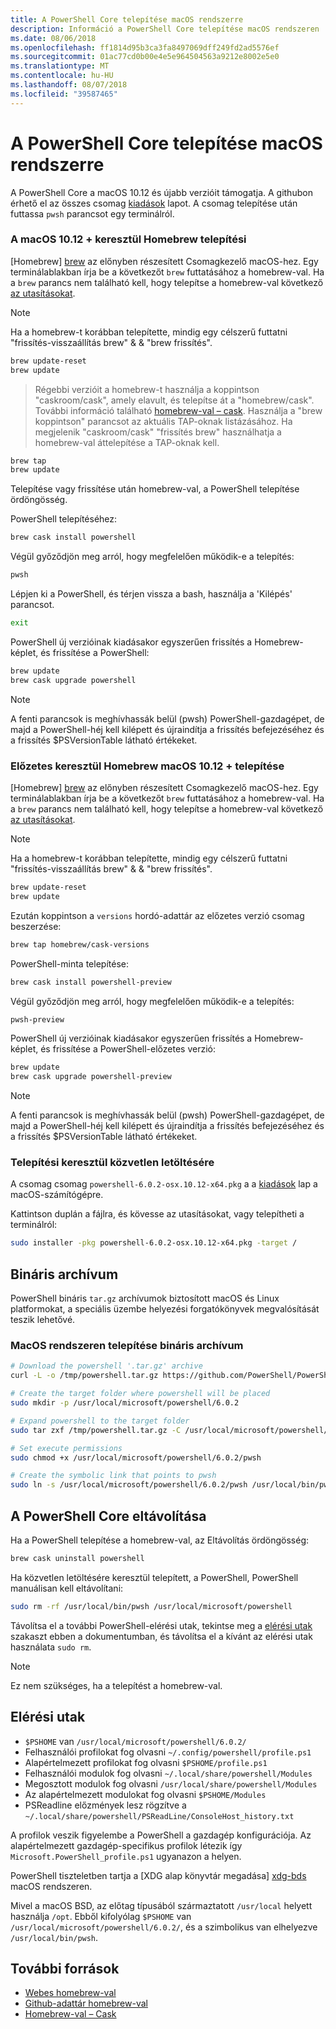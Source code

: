 ```yaml
---
title: A PowerShell Core telepítése macOS rendszerre
description: Információ a PowerShell Core telepítése macOS rendszeren
ms.date: 08/06/2018
ms.openlocfilehash: ff1814d95b3ca3fa8497069dff249fd2ad5576ef
ms.sourcegitcommit: 01ac77cd0b00e4e5e964504563a9212e8002e5e0
ms.translationtype: MT
ms.contentlocale: hu-HU
ms.lasthandoff: 08/07/2018
ms.locfileid: "39587465"
---
```

# <a name="installing-powershell-core-on-macos"></a>A PowerShell Core telepítése macOS rendszerre

A PowerShell Core a macOS 10.12 és újabb verzióit támogatja.
A githubon érhető el az összes csomag [kiadások][] lapot.
A csomag telepítése után futtassa `pwsh` parancsot egy terminálról.

### <a name="installation-via-homebrew-on-macos-1012"></a>A macOS 10.12 + keresztül Homebrew telepítési

[Homebrew] [ brew] az előnyben részesített Csomagkezelő macOS-hez.
Egy terminálablakban írja be a következőt `brew` futtatásához a homebrew-val.  Ha a `brew` parancs nem található kell, hogy telepítse a homebrew-val következő [az utasításokat][brew].

> [!NOTE]
> Ha a homebrew-t korábban telepítette, mindig egy célszerű futtatni "frissítés-visszaállítás brew" & & "brew frissítés".
```sh
brew update-reset
brew update
```

> Régebbi verzióit a homebrew-t használja a koppintson "caskroom/cask", amely elavult, és telepítse át a "homebrew/cask".  További információ található [homebrew-val – cask][cask]. Használja a "brew koppintson" parancsot az aktuális TAP-oknak listázásához.  Ha megjelenik "caskroom/cask" "frissítés brew" használhatja a homebrew-val áttelepítése a TAP-oknak kell.

```sh
brew tap
brew update
```

Telepítése vagy frissítése után homebrew-val, a PowerShell telepítése ördöngösség.

PowerShell telepítéséhez:

```sh
brew cask install powershell
```

Végül győződjön meg arról, hogy megfelelően működik-e a telepítés:

```sh
pwsh
```

Lépjen ki a PowerShell, és térjen vissza a bash, használja a 'Kilépés' parancsot.
```sh
exit
```

PowerShell új verzióinak kiadásakor egyszerűen frissítés a Homebrew-képlet, és frissítése a PowerShell:

```sh
brew update
brew cask upgrade powershell
```

> [!NOTE]
> A fenti parancsok is meghívhassák belül (pwsh) PowerShell-gazdagépet, de majd a PowerShell-héj kell kilépett és újraindítja a frissítés befejezéséhez és a frissítés $PSVersionTable látható értékeket.

### <a name="installing-preview-via-homebrew-on-macos-1012"></a>Előzetes keresztül Homebrew macOS 10.12 + telepítése

[Homebrew] [ brew] az előnyben részesített Csomagkezelő macOS-hez.
Egy terminálablakban írja be a következőt `brew` futtatásához a homebrew-val.  Ha a `brew` parancs nem található kell, hogy telepítse a homebrew-val következő [az utasításokat][brew].

> [!NOTE]
> Ha a homebrew-t korábban telepítette, mindig egy célszerű futtatni "frissítés-visszaállítás brew" & & "brew frissítés".
```sh
brew update-reset
brew update
```

Ezután koppintson a `versions` hordó-adattár az előzetes verzió csomag beszerzése:

```sh
brew tap homebrew/cask-versions
```

PowerShell-minta telepítése:

```sh
brew cask install powershell-preview
```

Végül győződjön meg arról, hogy megfelelően működik-e a telepítés:

```sh
pwsh-preview
```

PowerShell új verzióinak kiadásakor egyszerűen frissítés a Homebrew-képlet, és frissítése a PowerShell-előzetes verzió:

```sh
brew update
brew cask upgrade powershell-preview
```

> [!NOTE]
> A fenti parancsok is meghívhassák belül (pwsh) PowerShell-gazdagépet, de majd a PowerShell-héj kell kilépett és újraindítja a frissítés befejezéséhez és a frissítés $PSVersionTable látható értékeket.

### <a name="installation-via-direct-download"></a>Telepítési keresztül közvetlen letöltésére

A csomag csomag `powershell-6.0.2-osx.10.12-x64.pkg` a a [kiadások][] lap a macOS-számítógépre.

Kattintson duplán a fájlra, és kövesse az utasításokat, vagy telepítheti a terminálról:

```sh
sudo installer -pkg powershell-6.0.2-osx.10.12-x64.pkg -target /
```

## <a name="binary-archives"></a>Bináris archívum

PowerShell bináris `tar.gz` archívumok biztosított macOS és Linux platformokat, a speciális üzembe helyezési forgatókönyvek megvalósítását teszik lehetővé.

### <a name="installing-binary-archives-on-macos"></a>MacOS rendszeren telepítése bináris archívum

```sh
# Download the powershell '.tar.gz' archive
curl -L -o /tmp/powershell.tar.gz https://github.com/PowerShell/PowerShell/releases/download/v6.0.2/powershell-6.0.2-osx-x64.tar.gz

# Create the target folder where powershell will be placed
sudo mkdir -p /usr/local/microsoft/powershell/6.0.2

# Expand powershell to the target folder
sudo tar zxf /tmp/powershell.tar.gz -C /usr/local/microsoft/powershell/6.0.2

# Set execute permissions
sudo chmod +x /usr/local/microsoft/powershell/6.0.2/pwsh

# Create the symbolic link that points to pwsh
sudo ln -s /usr/local/microsoft/powershell/6.0.2/pwsh /usr/local/bin/pwsh
```

## <a name="uninstalling-powershell-core"></a>A PowerShell Core eltávolítása

Ha a PowerShell telepítése a homebrew-val, az Eltávolítás ördöngösség:

```sh
brew cask uninstall powershell
```

Ha közvetlen letöltésére keresztül telepített, a PowerShell, PowerShell manuálisan kell eltávolítani:

```sh
sudo rm -rf /usr/local/bin/pwsh /usr/local/microsoft/powershell
```

Távolítsa el a további PowerShell-elérési utak, tekintse meg a [elérési utak][] szakaszt ebben a dokumentumban, és távolítsa el a kívánt az elérési utak használata `sudo rm`.

> [!NOTE]
> Ez nem szükséges, ha a telepítést a homebrew-val.

[Elérési utak]:#paths

## <a name="paths"></a>Elérési utak

* `$PSHOME` van `/usr/local/microsoft/powershell/6.0.2/`
* Felhasználói profilokat fog olvasni `~/.config/powershell/profile.ps1`
* Alapértelmezett profilokat fog olvasni `$PSHOME/profile.ps1`
* Felhasználói modulok fog olvasni `~/.local/share/powershell/Modules`
* Megosztott modulok fog olvasni `/usr/local/share/powershell/Modules`
* Az alapértelmezett modulokat fog olvasni `$PSHOME/Modules`
* PSReadline előzmények lesz rögzítve a `~/.local/share/powershell/PSReadLine/ConsoleHost_history.txt`

A profilok veszik figyelembe a PowerShell a gazdagép konfigurációja.
Az alapértelmezett gazdagép-specifikus profilok létezik így `Microsoft.PowerShell_profile.ps1` ugyanazon a helyen.

PowerShell tiszteletben tartja a [XDG alap könyvtár megadása] [ xdg-bds] macOS rendszeren.

Mivel a macOS BSD, az előtag típusából származtatott `/usr/local` helyett használja `/opt`.
Ebből kifolyólag `$PSHOME` van `/usr/local/microsoft/powershell/6.0.2/`, és a szimbolikus van elhelyezve `/usr/local/bin/pwsh`.

## <a name="additional-resources"></a>További források

* [Webes homebrew-val][brew]
* [Github-adattár homebrew-val][GitHub]
* [Homebrew-val – Cask][cask]


[brew]: http://brew.sh/
[GitHub]: https://github.com/Homebrew
[Cask]: https://github.com/Homebrew/homebrew-cask
[kiadások]: https://github.com/PowerShell/PowerShell/releases/latest
[xdg-bds]: https://specifications.freedesktop.org/basedir-spec/basedir-spec-latest.html
